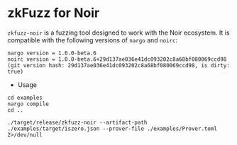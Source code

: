 # zkFuzz for Noir

`zkfuzz-noir` is a fuzzing tool designed to work with the Noir ecosystem. It is compatible with the following versions of `nargo` and `noirc`:

```
nargo version = 1.0.0-beta.6
noirc version = 1.0.0-beta.6+29d137ae036e41dc093202c8a68bf080069ccd98
(git version hash: 29d137ae036e41dc093202c8a68bf080069ccd98, is dirty: true)
```

- Usage

```
cd examples
nargo compile
cd ..

./target/release/zkfuzz-noir --artifact-path ./examples/target/iszero.json --prover-file ./examples/Prover.toml 2>/dev/null
```